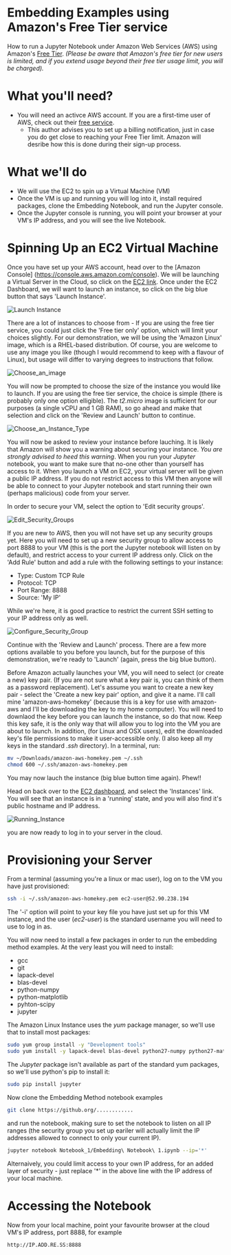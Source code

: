 # Embedding Examples using Amazon's Free Tier service
How to run a Jupyter Notebook under Amazon Web Services (AWS) using Amazon's [Free Tier](http://aws.amazon.com/free/). 
*(Please be aware that Amazon's free tier for new users is limited, and if you extend usage beyond their free tier usage limit, you will be charged).*

# What you'll need?
- You will need an activce AWS account. If you are a first-time user of AWS, check out their [free service](http://aws.amazon.com/free/).
  - This author advises you to set up a billing notification, just in case you do get close to reaching your Free Tier limit. Amazon will desribe how this is done during their sign-up process.

# What we'll do
- We will use the EC2 to spin up a Virtual Machine (VM)
- Once the VM is up and running you will log into it, install required packages, clone the Embedding Notebook, and run the Jupyter console.
- Once the Jupyter console is running, you will point your browser at your VM's IP address, and you will see the live Notebook.

# Spinning Up an EC2 Virtual Machine
Once you have set up your AWS account, head over to the [Amazon Console] (https://console.aws.amazon.com/console). We will be launching a Virtual Server in the Cloud, so click on the [EC2 link](https://console.aws.amazon.com/ec2/v2/). Once under the EC2 Dashboard, we will want to launch an instance, so click on the big blue button that says 'Launch Instance'.

![Launch Instance](https://raw.githubusercontent.com/sglim2/run_jupyter_under_aws/master/Launch_Instance.png)

There are a lot of instances to choose from - If you are using the free tier service, you could just click the 'Free tier only' option, which will limit your choices slightly. For our demonstration, we will be using the 'Amazon Linux' image, which is a RHEL-based distribution. Of course, you are welcome to use any image you like (though I would recommend to keep with a flavour of Linux), but usage will differ to varying degrees to instructions that follow.

![Choose_an_image](https://raw.githubusercontent.com/sglim2/run_jupyter_under_aws/master/Choose_an_Image.png)

You will now be prompted to choose the size of the instance you would like to launch. If you are using the free tier service, the choice is simple (there is probably only one option elligible). The *t2.micro* image is sufficient for our purposes (a single vCPU and 1 GB RAM), so go ahead and make that selection and click on the 'Review and Launch' button to continue.

![Choose_an_Instance_Type](https://raw.githubusercontent.com/sglim2/run_jupyter_under_aws/master/Choose_an_Instance_Type.png)


You will now be asked to review your instance before lauching. It is likely that Amazon will show you a warning about securing your instance. _You are strongly advised to heed this warning_. When you run your *Jupyter* notebook, you want to make sure that no-one other than yourself has access to it. When you launch a VM on EC2, your virtual server will be given a public IP address. If you do not restrict access to this VM then anyone will be able to connect to your Jupyter notebook and start running their own (perhaps malicious) code from your server.

In order to secure your VM, select the option to 'Edit security groups'.

![Edit_Security_Groups](https://raw.githubusercontent.com/sglim2/run_jupyter_under_aws/master/Edit_Security_Groups.png)

If you are new to AWS, then you will not have set up any security groups yet. Here you will need to set up a new security group to allow access to port 8888 to your VM (this is the port the Jupyter notebook will listen on by default), and restrict access to your current IP address only. Click on the 'Add Rule' button and add a rule with the following settings to your instance:
- Type: Custom TCP Rule
- Protocol: TCP
- Port Range: 8888
- Source: 'My IP'

While we're here, it is good practice to restrict the current SSH setting to your IP address only as well.

![Configure_Security_Group](https://raw.githubusercontent.com/sglim2/run_jupyter_under_aws/master/Configure_Security_Group.png)

Continue with the 'Review and Launch' process. There are a few more options available to you before you launch, but for the purpose of this demonstration, we're ready to 'Launch' (again, press the big blue button).

Before Amazon actually launches your VM, you will need to select (or create a new) key pair. (If you are not sure what a key pair is, you can think of them as a password replacement). Let's assume you want to create a new key pair - select the 'Create a new key pair' option, and give it a name. I'll call mine 'amazon-aws-homekey' (because this is a key for use with amazon-aws and I'll be downloading the key to my home computer). You will need to downlaod the key before you can launch the instance, so do that now. Keep this key safe, it is the only way that will allow you to log into the VM you are about to launch. In addition, (for Linux and OSX users), edit the downloaded key's file permissions to make it user-accessible only. (I also keep all my keys in the standard *.ssh* directory). In a terminal, run:
```bash
mv ~/Downloads/amazon-aws-homekey.pem ~/.ssh
chmod 600 ~/.ssh/amazon-aws-homekey.pem
```

You may now lauch the instance (big blue button time again). Phew!!

Head on back over to the [EC2 dashboard](https://console.aws.amazon.com/ec2/v2), and select the 'Instances' link. You will see that an instance is in a 'running' state, and you will also find it's public hostname and IP address.

![Running_Instance](https://raw.githubusercontent.com/sglim2/run_jupyter_under_aws/master/Running_Instance.png)

you are now ready to log in to your server in the cloud.

# Provisioning your Server

From a terminal (assuming you're a linux or mac user), log on to the VM you have just provisioned:

```bash
ssh -i ~/.ssh/amazon-aws-homekey.pem ec2-user@52.90.238.194 
```

The '-i' option will point to your key file you have just set up for this VM instance, and the user (*ec2-user*) is the standard username you will need to use to log in as. 

You will now need to install a few packages in order to run the embedding method examples. At the very least you will need to install:
- gcc
- git
- lapack-devel
- blas-devel
- python-numpy
- python-matplotlib
- pyhton-scipy
- jupyter

The Amazon Linux Instance uses the *yum* package manager, so we'll use that to install most packages:
```bash
sudo yum group install -y "Development tools"
sudo yum install -y lapack-devel blas-devel python27-numpy python27-matplotlib python27-scipy
```
The *Jupyter* package isn't available as part of the standard yum packages, so we'll use python's pip to install it:
```bash
sudo pip install jupyter
```

Now clone the Embedding Method notebook examples 
```bash
git clone https://github.org/............
```
and run the notebook, making sure to set the notebook to listen on all IP ranges (the security group you set up eariler will actually limit the IP addresses allowed to connect to only your current IP).
```bash
jupyter notebook Notebook_1/Embedding\ Notebook\ 1.ipynb --ip='*'
```
Alternaively, you could limit access to your own IP address, for an added layer of security - just replace '\*' in the above line with the IP address of your local machine.

# Accessing the Notebook

Now from your local machine, point your favourite browser at the cloud VM's IP address, port 8888, for example
```bash
http://IP.ADD.RE.SS:8888
```










